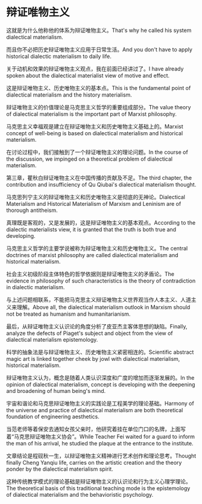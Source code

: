 # 辩证唯物主义

<p><span class="chinese">这就是为什么他称他的体系为辩证唯物主义。</span><span class="english">That's why he called his system dialectical materialism.</span></p>

<p><span class="chinese">而且你不必把历史辩证唯物主义应用于日常生活。</span><span class="english">And you don't have to apply historical dialectic materialism to daily life.</span></p>

<p><span class="chinese">关于动机和效果的辩证唯物主义观点，我在前面已经讲过了。</span><span class="english">I have already spoken about the dialectical materialist view of motive and effect.</span></p>

<p><span class="chinese">这是辩证唯物主义、历史唯物主义的基本点。</span><span class="english">This is the fundamental point of dialectical materialism and the history materialism.</span></p>

<p><span class="chinese">辩证唯物主义的价值理论是马克思主义哲学的重要组成部分。</span><span class="english">The value theory of dialectical materialism is the important part of Marxist philosophy.</span></p>

<p><span class="chinese">马克思主义幸福观是建立在辩证唯物主义和历史唯物主义基础上的。</span><span class="english">Marxist concept of well-being is based on dialectical materialism and historical materialism.</span></p>

<p><span class="chinese">在讨论过程中，我们接触到了一个辩证唯物主义的理论问题。</span><span class="english">In the course of the discussion, we impinged on a theoretical problem of dialectical materialism.</span></p>

<p><span class="chinese">第三章，瞿秋白辩证唯物主义在中国传播的贡献及不足。</span><span class="english">The third chapter, the contribution and insufficiency of Qu Qiubai's dialectical materialism thought.</span></p>

<p><span class="chinese">马克思列宁主义的辩证唯物主义和历史唯物主义是彻底的无神论。</span><span class="english">Dialectical Materialism and Historical Materialism of Marxism and Leninism are of thorough antitheism.</span></p>

<p><span class="chinese">真理既是客观的，又是发展的，这是辩证唯物主义的基本观点。</span><span class="english">According to the dialectic materialists view, it is granted that the truth is both true and developing.</span></p>

<p><span class="chinese">马克思主义哲学的主要学说被称为辩证唯物主义和历史唯物主义。</span><span class="english">The central doctrines of marxist philosophy are called dialectical materialism and historical materialism.</span></p>

<p><span class="chinese">社会主义初级阶段主体特色的哲学依据则是辩证唯物主义的矛盾论。</span><span class="english">The evidence in philosophy of such characteristics is the theory of contradiction in dialectic materialism.</span></p>

<p><span class="chinese">与上述问题相联系，不能把马克思主义辩证唯物主义世界观当作人本主义、人道主义来理解。</span><span class="english">Above all, the dialectical materialism outlook in Marxism should not be treated as humanism and humanitarianism.</span></p>

<p><span class="chinese">最后，从辩证唯物主义认识论的角度分析了皮亚杰主客体思想的缺陷。</span><span class="english">Finally, analyze the defects of Piaget's subject and object from the view of dialectical materialism epistemology.</span></p>

<p><span class="chinese">科学的抽象法是与辩证唯物主义、历史唯物主义紧密相连的。</span><span class="english">Scientific abstract magic art is linked together cheek by jowl with dialectical materialism, historical materialism.</span></p>

<p><span class="chinese">辩证唯物主义认为，概念是随着人类认识深度和广度的增加而逐渐发展的。</span><span class="english">In the opinion of dialectical materialism, concept is developing with the deepening and broadening of human being's mind.</span></p>

<p><span class="chinese">宇宙和谐论和马克思辩证唯物主义的实践论是工程美学的理论基础。</span><span class="english">Harmony of the universe and practice of dialectical materialism are both theoretical foundation of engineering aesthetics.</span></p>

<p><span class="chinese">当范老师等着保安去通知女孩父亲时，他研究着挂在单位门口的名牌，上面写着“马克思辩证唯物主义协会”。</span><span class="english">While Teacher Fei waited for a guard to inform the man of his arrival, he studied the plaque at the entrance to the institute.</span></p>

<p><span class="chinese">文章结论是程砚秋一生，以辩证唯物主义精神进行艺术创作和理论思考。</span><span class="english">Thought finally Cheng Yanqiu life, carries on the artistic creation and the theory ponder by the dialectical materialism spirit.</span></p>

<p><span class="chinese">这种传统教学模式的理论基础是辩证唯物主义的认识论和行为主义心理学理论。</span><span class="english">The theoretical basis of this traditional teaching mode is the epistemology of dialectical materialism and the behavioristic psychology.</span></p>

